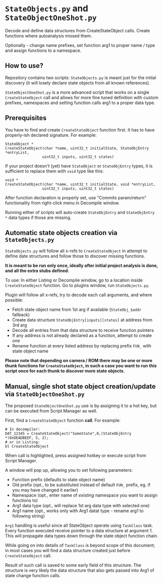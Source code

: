 # `StateObjects.py` and `StateObjectOneShot.py`

Decode and define data structures from CreateStateObject calls.
Create functions where autoanalysis missed them.

Optionally - change name prefixes, set function arg1 to proper name / type and
assign functions to a namespace.

## How to use?

Repository contains two scripts: `StateObjects.py` is meant just for the initial
discovery (it will losely declare state objects from all known references).

`StateObjectOneShot.py` is a more advanced script that works on a single
`CreateStateObject` call and allows for more fine tuned definition with custom
prefixes, namespaces and setting function calls arg1 to a proper data type.

## Prerequisites

You have to find and create `CreateStateObject` function first. It has to
have properly-ish declared signature. For example:

```
StateObject *
CreateStateObject(char *name, uint32_t initialState, StateObjEntry *entryList,
                 uint32_t inputs, uint32_t states)
```

If your project doesn't (yet) have `StateObject` or `StateObjEntry` types, it
is sufficient to replace them with `void` type like this:

```
void *
CreateStateObject(char *name, uint32_t initialState, void *entryList,
                 uint32_t inputs, uint32_t states)
```

After function declaration is properly set, use "Commits param/return"
functionality from right-click menu in Decompile window.

Running either of scripts will auto-create `StateObjEntry` and `StateObjEntry *`
data types if those are missing.

## Automatic state objects creation via `StateObjects.py`

`StateObjects.py` will follow all x-refs to `CreateStateObject` in attempt
to define date structures and follow those to discover missing functions.

**It is meant to be run only once, ideally after initial project analysis is
done, and all the extra stubs defined.**

To use: In either Listing or Decompile window, go to a location inside
`CreateStateObject` function. Go to plugins window, run `StateObjects.py`.

Plugin will follow all x-refs, try to decode each call arguments, and where
possible:

* Fetch state object name from 1st arg if available (`StateObj_$addr` fallback)
* Create data structure `StateObjEntry[inputs][states]` at address from 3rd arg
* Decode all entries from that data structure to receive function pointers
* If any address is not already declared as a function, attempt to create one
* Rename function at every listed address by replacing prefix `FUN_` with
   state object name

**Please note that depending on camera / ROM there may be one or more thunk
functions for `CreateStateObject`, in such a case you want to run this script
once for each thunk to discover more state objects.**

## Manual, single shot state object creation/update via `StateObjectOneShot.py`

The proposed `StateObjectOneShot.py` use is by assigning it to a hot key, but
can be executed from Script Manager as well.

First, find a `CreateStateObject` function **call**. For example:

```
# In decompiler:
DAT_12345 = CreateStateObject("SomeState",0,(StateObjEntry *)0xDEADBEEF, 5, 2);
# or in Listing:
bl CreateStateObject
```

When call is highlighted, press assigned hotkey or execute script from Script Manager.

A window will pop up, allowing you to set following parameters:
* Function prefix (defaults to state object name)
* Old prefix (opt., to be substituted instead of default `FUN_` prefix, eg. if you may have changed it earlier)
* Namespace (opt., enter name of *existing* namespace you want to assign functions to)
* Arg1 data type (opt., will replace 1st arg data type with selected one)
* Arg1 name (opt., works only with Arg1 datat type - rename arg1 to following string)

`Arg1` handling is useful since all StateObject operate using `TaskClass` task.
Every function executed receive pointer to a data structure at argument 1.
This will propagate data types down through the state object function chain.

While going on into details of `TaskClass` is beyond scope of this document;
in most cases you will find a data structure created just before
`CreateStateObject` call.

Result of such call is saved to some early field of this structure.
The structure is very likely the data structure that also gets passed into Arg1
of state change function calls.

